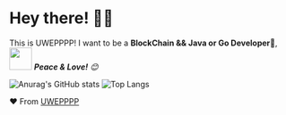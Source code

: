 <!-- Greeting -->
# Hey there! :wave::smiley:

<!--Introduction -->
This is UWEPPPP! I want to be a **BlockChain && Java or Go Developer**:iphone:,
<br>
<img src="https://media.giphy.com/media/LnQjpWaON8nhr21vNW/giphy.gif" width="40"> <em><b>Peace & Love!</b> :blush:</em>

<!-- Your badges -->
<!--START_SECTION:waka-->
![Anurag's GitHub stats](https://github-readme-stats.vercel.app/api?username=UWEPPPP&show_icons=true&theme=tokyonight)
![Top Langs](https://github-readme-stats.vercel.app/api/top-langs/?username=UWEPPPP&size_weight=0.5&count_weight=0.5)
<!--END_SECTION:waka-->


<!--
**UWEPPPP/UWEPPPP** is a ✨ _special_ ✨ repository because its `README.md` (this file) appears on your GitHub profile.

Here are some ideas to get you started:

- 🔭 I’m currently working on ...
- 🌱 I’m currently learning ...
- 👯 I’m looking to collaborate on ...
- 🤔 I’m looking for help with ...
- 💬 Ask me about ...
- 📫 How to reach me: ...
- 😄 Pronouns: ...
- ⚡ Fun fact: ...
-->

❤ From [UWEPPPP](https://github.com/UWEPPPP)
